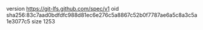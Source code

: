 version https://git-lfs.github.com/spec/v1
oid sha256:83c7aad0bdfdfc988d81ec6e276c5a8867c52b0f7787ae6a5c8a3c5a1e3077c5
size 1253
